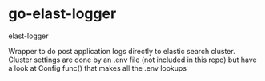 # go-elast-logger
elast-logger

Wrapper to do post application logs directly to elastic search cluster. Cluster settings are done by an .env file (not included in this repo) but have a look at Config func() that makes all the .env lookups

